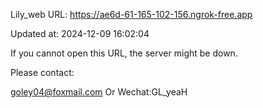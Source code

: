 Lily_web URL: https://ae6d-61-165-102-156.ngrok-free.app

Updated at: 2024-12-09 16:02:04

If you cannot open this URL, the server might be down.

Please contact: 

goley04@foxmail.com Or Wechat:GL_yeaH